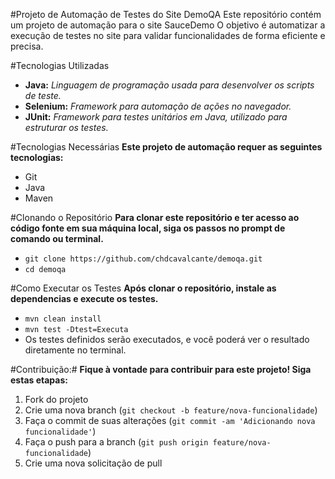 #Projeto de Automação de Testes do Site DemoQA
Este repositório contém um projeto de automação para o site SauceDemo O objetivo é automatizar a execução de testes no site para validar funcionalidades de forma eficiente e precisa.

#Tecnologias Utilizadas
- **Java:** *Linguagem de programação usada para desenvolver os scripts de teste.*
- **Selenium:** *Framework para automação de ações no navegador.*
- **JUnit:** *Framework para testes unitários em Java, utilizado para estruturar os testes.*

#Tecnologias Necessárias
**Este projeto de automação requer as seguintes tecnologias:**

- Git
- Java
- Maven

#Clonando o Repositório
**Para clonar este repositório e ter acesso ao código fonte em sua máquina local, siga os passos no prompt de comando ou terminal.**

- `git clone https://github.com/chdcavalcante/demoqa.git`
- `cd demoqa`

#Como Executar os Testes
**Após clonar o repositório, instale as dependencias e execute os testes.**

- `mvn clean install`
- `mvn test -Dtest=Executa`
- Os testes definidos serão executados, e você poderá ver o resultado diretamente no terminal.

#Contribuição:#
**Fique à vontade para contribuir para este projeto! Siga estas etapas:**

1. Fork do projeto
2. Crie uma nova branch (`git checkout -b feature/nova-funcionalidade`)
3. Faça o commit de suas alterações (`git commit -am 'Adicionando nova funcionalidade'`)
4. Faça o push para a branch (`git push origin feature/nova-funcionalidade`)
5. Crie uma nova solicitação de pull